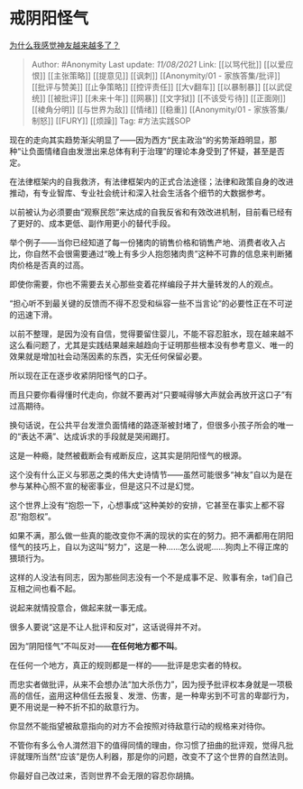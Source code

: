 # 戒阴阳怪气
[为什么我感觉神友越来越多了？](https://www.zhihu.com/question/455693726/answer/2047856260)

> Author: #Anonymity
> Last update: *11/08/2021*
> Link: [[以骂代批]] [[以爱应恨]] [[主张策略]] [[提意见]] [[讽刺]] [[Anonymity/01 - 家族答集/批评]] [[批评与赞美]] [[止争策略]] [[控评责任]] [[大v翻车]] [[以暴制暴]] [[以武促统]] [[被批评]] [[未来十年]] [[网暴]] [[文字狱]] [[不该受亏待]] [[正面刚]] [[棱角分明]] [[与世界为敌]] [[情绪]] [[稳重]] [[Anonymity/01 - 家族答集/制怒]] [[FURY]] [[烦躁]]
> Tag: #方法实践SOP

现在的走向其实趋势渐尖明显了——因为西方“民主政治“的劣势渐趋明显，那种“让负面情绪自由发泄出来总体有利于治理”的理论本身受到了怀疑，甚至是否定。

在法律框架内的自我救济，有法律框架内的正式合法途径；法律和政策自身的改进推动，有专业智库、专业社会统计和深入社会生活各个细节的大数据参考。

以前被认为必须要由“观察民怨”来达成的自我反省和有效改进机制，目前看已经有了更好的、成本更低、副作用更小的替代手段。

举个例子——当你已经知道了每一份猪肉的销售价格和销售产地、消费者收入占比，你自然不会很需要通过“晚上有多少人抱怨猪肉贵”这种不可靠的信息来判断猪肉价格是否真的过高。

即使你需要，你也不需要去关心那些变着花样编段子并大量转发的人的观点。

“担心听不到最关键的反馈而不得不忍受和纵容一些不当言论”的必要性正在不可逆的迅速下滑。

以前不整理，是因为没有自信，觉得要留住婴儿，不能不容忍脏水，现在越来越不这么看问题了，尤其是实践结果越来越趋向于证明那些根本没有参考意义、唯一的效果就是增加社会动荡因素的东西，实无任何保留必要。

所以现在正在逐步收紧阴阳怪气的口子。

而且只要你看得懂时代走向，你就不要再对“只要喊得够大声就会再放开这口子”有过高期待。

换句话说，在公共平台发泄负面情绪的路逐渐被封堵了，但很多小孩子所会的唯一的“表达不满”、达成诉求的手段就是哭闹踢打。

这是一种瘾，陡然被截断会有戒断反应，这其实是阴阳怪气的根源。

这个没有什么正义与邪恶之类的伟大史诗情节——虽然可能很多“神友”自以为是在参与某种心照不宣的秘密事业，但是这只不过是幻觉。

这个世界上没有“抱怨一下，心想事成”这种美妙的安排，它甚至在事实上都不容忍“抱怨权”。

如果不满，那么做一些真的能改变你不满的现状的实在的努力。把不满都用在阴阳怪气的技巧上，自以为这叫“努力”，这是一种……怎么说呢……狗肉上不得正席的猥琐行为。

这样的人没法有同志，因为那些同志没有一个不是成事不足、败事有余，ta们自己互相之间也看不起。

说起来就情投意合，做起来就一事无成。

很多人要说“这是不让人批评和反对”，这话说得并不对。

因为“阴阳怪气”不叫反对——**在任何地方都不叫**。

在任何一个地方，真正的规则都是一样的——批评是忠实者的特权。

而忠实者做批评，从来不会想办法“加大杀伤力”，因为授予批评权本身就是一项极高的信任，盗用这种信任去报复、发泄、伤害，是一种卑劣到不可言的卑鄙行为，更不用说是一种不折不扣的敌意行为。

你显然不能指望被敌意指向的对方不会按照对待敌意行动的规格来对待你。

不管你有多么令人潸然泪下的值得同情的理由，你习惯了扭曲的批评观，觉得凡批评就理所当然“应该”是伤人利器，那是你的问题，改变不了这个世界的自然法则。

你最好自己改过来，否则世界不会无限的容忍你胡搞。
